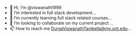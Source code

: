 - 👋 Hi, I’m @viswanath1999
- 👀 I’m interested in full stack development...
- 🌱 I’m currently learning full stack related courses...
- 💞️ I’m looking to collaborate on my current project ...
- 📫 How to reach me DurgaViswanathTanikella@my.unt.edu...

<!---
viswanath1999/viswanath1999 is a ✨ special ✨ repository because its `README.md` (this file) appears on your GitHub profile.
You can click the Preview link to take a look at your changes.
--->
